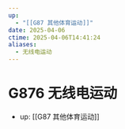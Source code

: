 ```yaml
---
up:
  - "[[G87 其他体育运动]]"
date: 2025-04-06
ctime: 2025-04-06T14:41:24
aliases:
  - 无线电运动
---
```


# G876 无线电运动

- up: [[G87 其他体育运动]]
